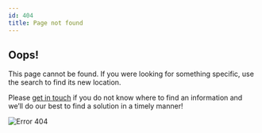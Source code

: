 ```yaml
---
id: 404
title: Page not found
---
```


## Oops!

This page cannot be found.
If you were looking for something specific, use the search to find its new location.

Please <span class="intercom-launcher">[get in touch](mailto:support@front-commerce.com)</span> if you do not know where to find an information and we’ll do our best to find a solution in a timely manner!

![Error 404](/images/undraw_404.svg)
